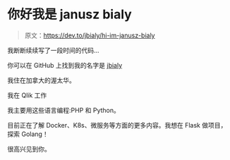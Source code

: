 # 你好我是 janusz bialy

> 原文：<https://dev.to/jbialy/hi-im-janusz-bialy>

我断断续续写了一段时间的代码...

你可以在 GitHub 上找到我的名字是 [jbialy](https://github.com/jbialy)

我住在加拿大的渥太华。

我在 Qlik 工作

我主要用这些语言编程:PHP 和 Python。

目前正在了解 Docker、K8s、微服务等方面的更多内容。我想在 Flask 做项目，探索 Golang！

很高兴见到你。